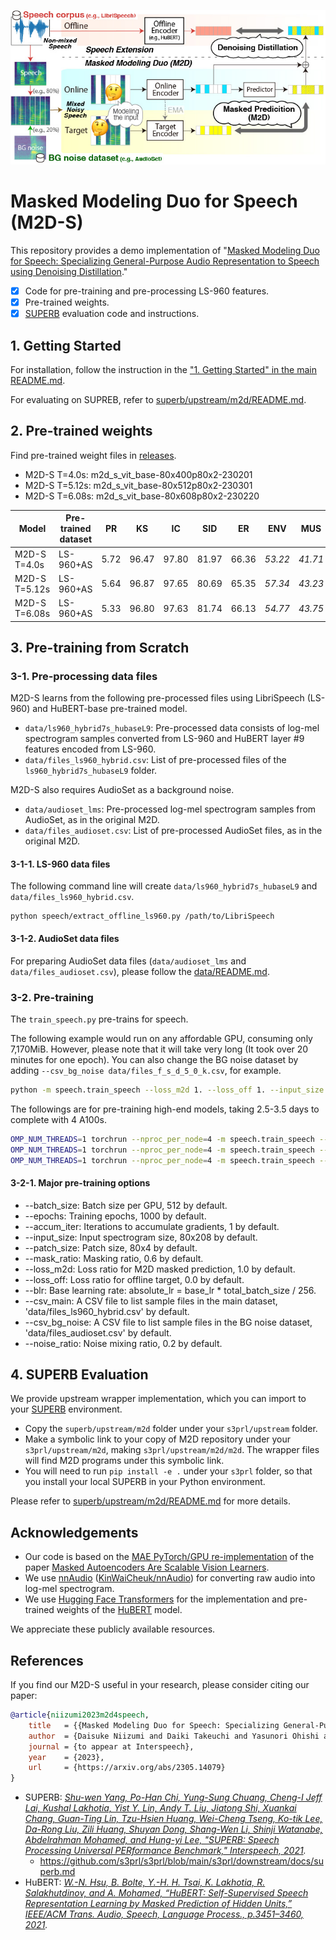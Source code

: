 ![key_visual](figure-github.jpg)

# Masked Modeling Duo for Speech (M2D-S)

This repository provides a demo implementation of "[Masked Modeling Duo for Speech: Specializing General-Purpose Audio Representation to Speech using Denoising Distillation](https://arxiv.org/abs/2305.14079)."

- [x] Code for pre-training and pre-processing LS-960 features.
- [x] Pre-trained weights.
- [x] [SUPERB](https://arxiv.org/abs/2105.01051) evaluation code and instructions.

## 1. Getting Started

For installation, follow the instruction in the ["1. Getting Started" in the main README.md](../README.md#1-getting-started).

For evaluating on SUPREB, refer to [superb/upstream/m2d/README.md](../superb/upstream/m2d/README.md).

## 2. Pre-trained weights

Find pre-trained weight files in [releases](https://github.com/nttcslab/m2d/releases).

- M2D-S T=4.0s: m2d_s_vit_base-80x400p80x2-230201
- M2D-S T=5.12s: m2d_s_vit_base-80x512p80x2-230301
- M2D-S T=6.08s: m2d_s_vit_base-80x608p80x2-230220

| Model    | Pre-trained dataset  | PR    | KS    | IC    | SID   | ER    | ENV       | MUS      |
|----------|----------------------|-------|-------|-------|-------|-------|-----------|----------|
| M2D-S T=4.0s  | LS-960+AS        | 5.72  | 96.47 | 97.80 | 81.97 | 66.36 | _53.22_  | _41.71_  |
| M2D-S T=5.12s | LS-960+AS        | 5.64  | 96.87 | 97.65 | 80.69 | 65.35 | _57.34_  | _43.23_  |
| M2D-S T=6.08s | LS-960+AS        | 5.33  | 96.80 | 97.63 | 81.74 | 66.13 | _54.77_  | _43.75_  |


## 3. Pre-training from Scratch

### 3-1. Pre-processing data files

M2D-S learns from the following pre-processed files using LibriSpeech (LS-960) and HuBERT-base pre-trained model.

- `data/ls960_hybrid7s_hubaseL9`: Pre-processed data consists of log-mel spectrogram samples converted from LS-960 and HuBERT layer #9 features encoded from LS-960.
- `data/files_ls960_hybrid.csv`: List of pre-processed files of the `ls960_hybrid7s_hubaseL9` folder.

M2D-S also requires AudioSet as a background noise.

- `data/audioset_lms`: Pre-processed log-mel spectrogram samples from AudioSet, as in the original M2D.
- `data/files_audioset.csv`: List of pre-processed AudioSet files, as in the original M2D.

#### 3-1-1. LS-960 data files

The following command line will create `data/ls960_hybrid7s_hubaseL9` and `data/files_ls960_hybrid.csv`.

```
python speech/extract_offline_ls960.py /path/to/LibriSpeech
```

#### 3-1-2. AudioSet data files

For preparing AudioSet data files (`data/audioset_lms` and `data/files_audioset.csv`), please follow the [data/README.md](../data/README.md).

### 3-2. Pre-training

The `train_speech.py` pre-trains for speech.

The following example would run on any affordable GPU, consuming only 7,170MiB. However, please note that it will take very long (It took over 20 minutes for one epoch).
You can also change the BG noise dataset by adding `--csv_bg_noise data/files_f_s_d_5_0_k.csv`, for example.

```sh
python -m speech.train_speech --loss_m2d 1. --loss_off 1. --input_size 80x208 --patch_size 80x4 --noise_ratio 0.2 --batch_size 128 --accum_iter 16
```

The followings are for pre-training high-end models, taking 2.5-3.5 days to complete with 4 A100s.

```sh
OMP_NUM_THREADS=1 torchrun --nproc_per_node=4 -m speech.train_speech --loss_m2d 1. --loss_off .5 --input_size 80x400 --patch_size 80x2 --noise_ratio 0.2
OMP_NUM_THREADS=1 torchrun --nproc_per_node=4 -m speech.train_speech --loss_m2d 1. --loss_off .5 --input_size 80x512 --patch_size 80x2 --noise_ratio 0.2 --batch_size 256 --accum_iter 2
OMP_NUM_THREADS=1 torchrun --nproc_per_node=4 -m speech.train_speech --loss_m2d 1. --loss_off .5 --input_size 80x608 --patch_size 80x2 --noise_ratio 0.2 --batch_size 256 --accum_iter 2
```

#### 3-2-1. Major pre-training options

- --batch_size: Batch size per GPU, 512 by default.
- --epochs: Training epochs, 1000 by default.
- --accum_iter: Iterations to accumulate gradients, 1 by default.
- --input_size: Input spectrogram size, 80x208 by default.
- --patch_size: Patch size, 80x4 by default.
- --mask_ratio: Masking ratio, 0.6 by default.
- --loss_m2d: Loss ratio for M2D masked prediction, 1.0 by default.
- --loss_off: Loss ratio for offline target, 0.0 by default.
- --blr: Base learning rate: absolute_lr = base_lr * total_batch_size / 256.
- --csv_main: A CSV file to list sample files in the main dataset, 'data/files_ls960_hybrid.csv' by default.
- --csv_bg_noise: A CSV file to list sample files in the BG noise dataset, 'data/files_audioset.csv' by default.
- --noise_ratio: Noise mixing ratio, 0.2 by default.

## 4. SUPERB Evaluation

We provide upstream wrapper implementation, which you can import to your [SUPERB](https://arxiv.org/abs/2105.01051) environment.

- Copy the `superb/upstream/m2d` folder under your `s3prl/upstream` folder.
- Make a symbolic link to your copy of M2D repository under your `s3prl/upstream/m2d`, making `s3prl/upstream/m2d/m2d`. The wrapper files will find M2D programs under this symbolic link.
- You will need to run `pip install -e .` under your `s3prl` folder, so that you install your local SUPERB in your Python environment.

Please refer to [superb/upstream/m2d/README.md](../superb/upstream/m2d/README.md) for more details.

## Acknowledgements

- Our code is based on the [MAE PyTorch/GPU re-implementation](https://github.com/facebookresearch/mae) of the paper [Masked Autoencoders Are Scalable Vision Learners](https://openaccess.thecvf.com/content/CVPR2022/html/He_Masked_Autoencoders_Are_Scalable_Vision_Learners_CVPR_2022_paper.html).
- We use [nnAudio](https://ieeexplore.ieee.org/document/9174990) ([KinWaiCheuk/nnAudio](https://github.com/KinWaiCheuk/nnAudio)) for converting raw audio into log-mel spectrogram.
- We use [Hugging Face Transformers](https://huggingface.co/docs/transformers/index) for the implementation and pre-trained weights of the [HuBERT](https://ieeexplore.ieee.org/document/9585401) model.

We appreciate these publicly available resources.

## References

If you find our M2D-S useful in your research, please consider citing our paper:

```BibTeX
@article{niizumi2023m2d4speech,
    title   = {{Masked Modeling Duo for Speech: Specializing General-Purpose Audio Representation to Speech using Denoising Distillation}},
    author  = {Daisuke Niizumi and Daiki Takeuchi and Yasunori Ohishi and Noboru Harada and Kunio Kashino},
    journal = {to appear at Interspeech}, 
    year    = {2023},
    url     = {https://arxiv.org/abs/2305.14079}
}
```

- SUPERB: *[Shu-wen Yang, Po-Han Chi, Yung-Sung Chuang, Cheng-I Jeff Lai, Kushal Lakhotia, Yist Y. Lin, Andy T. Liu, Jiatong Shi, Xuankai Chang, Guan-Ting Lin, Tzu-Hsien Huang, Wei-Cheng Tseng, Ko-tik Lee, Da-Rong Liu, Zili Huang, Shuyan Dong, Shang-Wen Li, Shinji Watanabe, Abdelrahman Mohamed, and Hung-yi Lee, "SUPERB: Speech Processing Universal PERformance Benchmark," Interspeech, 2021](https://arxiv.org/abs/2105.01051).*
    - https://github.com/s3prl/s3prl/blob/main/s3prl/downstream/docs/superb.md
- HuBERT: *[W.-N. Hsu, B. Bolte, Y.-H. H. Tsai, K. Lakhotia, R. Salakhutdinov, and A. Mohamed, “HuBERT: Self-Supervised Speech Representation Learning by Masked Prediction of Hidden Units,” IEEE/ACM Trans. Audio, Speech, Language Process., p.3451–3460, 2021](https://ieeexplore.ieee.org/document/9585401).*
